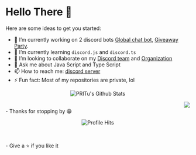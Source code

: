 # Hello There 👋

<!--
**username/username** is a ✨ _special_ ✨ repository because its `README.md` (this file) appears on your GitHub profile.
-->

Here are some ideas to get you started:

- 🔭 I’m currently working on 2 discord bots [Global chat bot](https://top.gg/bot/761574724832591885/invite), [Giveaway Party](https://bit.ly/3ti0qF1).
- 🌱 I’m currently learning `discord.js` and `discord.ts`
- 👯 I’m looking to collaborate on my [Discord team](https://dsc.gg/skyrim) and [Organization](https://github.com/Skyrim-Developement)
- 💬 Ask me about Java Script and Type Script
- 📫 How to reach me: [discord server](https://dsc.gg/skyrim)
- ⚡ Fun fact: Most of my repositories are private, lol

<p align="center">
<img align="center" src="https://github-readme-stats.vercel.app/api?username=PRITu001&&show_icons=true&theme=radical" alt="PRITu's Github Stats">
</p>  
<img align="right" src="https://github-readme-stats.vercel.app/api/top-langs/?username=PRITu001&theme=tokyonight&hide=batchfile">


  <br/>
-  Thanks for stopping by 😁<br/>
</p>
<p align="center"><img alt="Profile Hits" src="https://hits.seeyoufarm.com/api/count/incr/badge.svg?url=https%3A%2F%2Fgithub.com%2FPRITu001%2Fhit-counter&count_bg=%2379C83D&title_bg=%23555555&icon=&icon_color=%23E7E7E7&title=click+here&edge_flat=false" /></p>
<br/>
<p>
- Give a ⭐️ if you like it</p>

